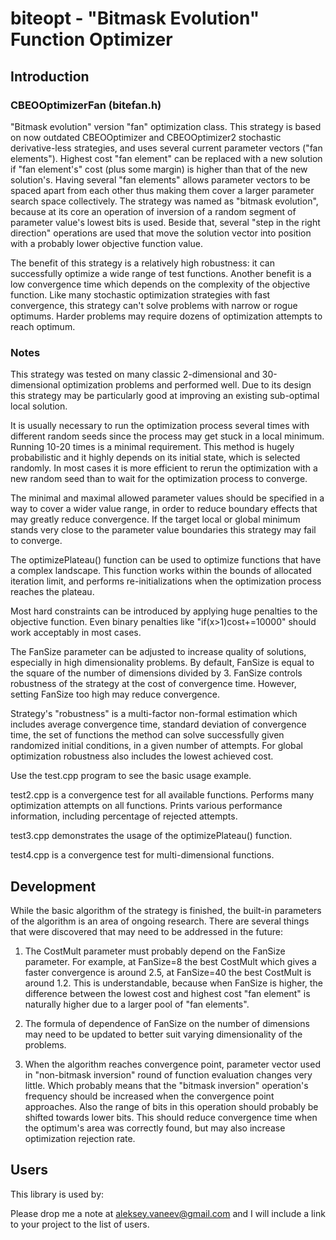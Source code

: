 # biteopt - "Bitmask Evolution" Function Optimizer #
## Introduction ##

### CBEOOptimizerFan (bitefan.h) ###

"Bitmask evolution" version "fan" optimization class. This strategy is
based on now outdated CBEOOptimizer and CBEOOptimizer2 stochastic
derivative-less strategies, and uses several current parameter vectors
("fan elements"). Highest cost "fan element" can be replaced with a new
solution if "fan element's" cost (plus some margin) is higher than that of
the new solution's. Having several "fan elements" allows parameter vectors
to be spaced apart from each other thus making them cover a larger
parameter search space collectively. The strategy was named as "bitmask
evolution", because at its core an operation of inversion of a random
segment of parameter value's lowest bits is used. Beside that, several
"step in the right direction" operations are used that move the solution
vector into position with a probably lower objective function value.

The benefit of this strategy is a relatively high robustness: it can
successfully optimize a wide range of test functions. Another benefit is a
low convergence time which depends on the complexity of the objective
function. Like many stochastic optimization strategies with fast
convergence, this strategy can't solve problems with narrow or rogue
optimums. Harder problems may require dozens of optimization attempts to
reach optimum.

### Notes ###

This strategy was tested on many classic 2-dimensional and 30-dimensional
optimization problems and performed well. Due to its design this strategy may
be particularly good at improving an existing sub-optimal local solution.

It is usually necessary to run the optimization process several times with
different random seeds since the process may get stuck in a local minimum.
Running 10-20 times is a minimal requirement. This method is hugely
probabilistic and it highly depends on its initial state, which is selected
randomly. In most cases it is more efficient to rerun the optimization with a
new random seed than to wait for the optimization process to converge.

The minimal and maximal allowed parameter values should be specified in a way
to cover a wider value range, in order to reduce boundary effects that may
greatly reduce convergence. If the target local or global minimum stands
very close to the parameter value boundaries this strategy may fail to
converge.

The optimizePlateau() function can be used to optimize functions that have a
complex landscape. This function works within the bounds of allocated
iteration limit, and performs re-initializations when the optimization process
reaches the plateau.

Most hard constraints can be introduced by applying huge penalties to the
objective function. Even binary penalties like "if(x>1)cost+=10000" should
work acceptably in most cases.

The FanSize parameter can be adjusted to increase quality of solutions,
especially in high dimensionality problems. By default, FanSize is equal to
the square of the number of dimensions divided by 3. FanSize controls
robustness of the strategy at the cost of convergence time. However, setting
FanSize too high may reduce convergence.

Strategy's "robustness" is a multi-factor non-formal estimation which includes
average convergence time, standard deviation of convergence time, the set of
functions the method can solve successfully given randomized initial
conditions, in a given number of attempts. For global optimization robustness
also includes the lowest achieved cost.

Use the test.cpp program to see the basic usage example.

test2.cpp is a convergence test for all available functions. Performs many
optimization attempts on all functions. Prints various performance
information, including percentage of rejected attempts.

test3.cpp demonstrates the usage of the optimizePlateau() function.

test4.cpp is a convergence test for multi-dimensional functions.

## Development ##

While the basic algorithm of the strategy is finished, the built-in parameters
of the algorithm is an area of ongoing research. There are several things that
were discovered that may need to be addressed in the future:

1. The CostMult parameter must probably depend on the FanSize parameter. For
example, at FanSize=8 the best CostMult which gives a faster convergence is
around 2.5, at FanSize=40 the best CostMult is around 1.2. This is
understandable, because when FanSize is higher, the difference between the
lowest cost and highest cost "fan element" is naturally higher due to a larger
pool of "fan elements".

2. The formula of dependence of FanSize on the number of dimensions may need
to be updated to better suit varying dimensionality of the problems.

3. When the algorithm reaches convergence point, parameter vector used in
"non-bitmask inversion" round of function evaluation changes very little.
Which probably means that the "bitmask inversion" operation's frequency should
be increased when the convergence point approaches. Also the range of bits
in this operation should probably be shifted towards lower bits. This should
reduce convergence time when the optimum's area was correctly found, but may
also increase optimization rejection rate.

## Users ##
This library is used by:

Please drop me a note at aleksey.vaneev@gmail.com and I will include a link to
your project to the list of users.
